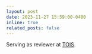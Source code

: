 ```yaml
---
layout: post
date: 2023-11-27 15:59:00-0400
inline: true
related_posts: false
---
```


Serving as reviewer at [TOIS](https://dl.acm.org/journal/tois).
